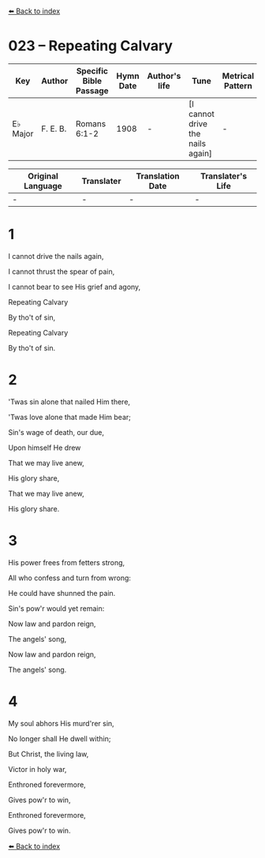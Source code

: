 [⬅️ Back to index](../README.md)

# 023 – Repeating Calvary

Key | Author   | Specific Bible Passage     |Hymn Date |Author's life |Tune |Metrical Pattern   |Composer/Source
-- | --------- | ---------------------------|----------|--------------|-----|-------------------|-------------  
E♭ Major |F. E. B. |Romans 6:1-2 |1908 |- |[I cannot drive the nails again] |- |F. E. Belden

Original Language | Translater | Translation Date   | Translater's Life  
----------------- | --------- | --------------------|-------------     
\- |- |- |-




# 1

I cannot drive the nails again,

I cannot thrust the spear of pain,

I cannot bear to see His grief and agony,

Repeating Calvary 

By tho't of sin,

Repeating Calvary  

By tho't of sin.



# 2

'Twas sin alone that nailed Him there,

'Twas love alone that made Him bear;

Sin's wage of death, our due,

Upon himself He drew

That we may live anew,

His glory share,

That we may live anew, 

His glory share.



# 3

His power frees from fetters strong,

All who confess and turn from wrong:

He could have shunned the pain.

Sin's pow'r would yet remain:

Now law and pardon reign, 

The angels' song, 

Now law and pardon reign, 

The angels' song.



# 4

My soul abhors His murd'rer sin,

No longer shall He dwell within;

But Christ, the living law,

Victor in holy war,

Enthroned forevermore,

Gives pow'r to win,

Enthroned forevermore,

Gives pow'r to win.

[⬅️ Back to index](../README.md)
